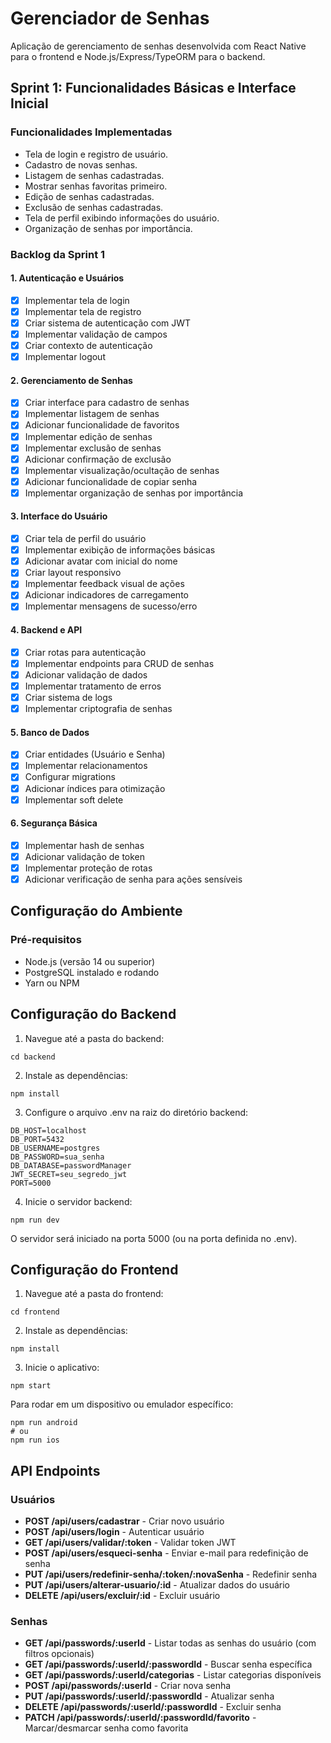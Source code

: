 # Gerenciador de Senhas

Aplicação de gerenciamento de senhas desenvolvida com React Native para o frontend e Node.js/Express/TypeORM para o backend.

## Sprint 1: Funcionalidades Básicas e Interface Inicial

### Funcionalidades Implementadas
- Tela de login e registro de usuário.
- Cadastro de novas senhas.
- Listagem de senhas cadastradas.
- Mostrar senhas favoritas primeiro.
- Edição de senhas cadastradas.
- Exclusão de senhas cadastradas.
- Tela de perfil exibindo informações do usuário.
- Organização de senhas por importância.

### Backlog da Sprint 1

#### 1. Autenticação e Usuários
- [x] Implementar tela de login
- [x] Implementar tela de registro
- [x] Criar sistema de autenticação com JWT
- [x] Implementar validação de campos
- [x] Criar contexto de autenticação
- [x] Implementar logout

#### 2. Gerenciamento de Senhas
- [x] Criar interface para cadastro de senhas
- [x] Implementar listagem de senhas
- [x] Adicionar funcionalidade de favoritos
- [x] Implementar edição de senhas
- [x] Implementar exclusão de senhas
- [x] Adicionar confirmação de exclusão
- [x] Implementar visualização/ocultação de senhas
- [x] Adicionar funcionalidade de copiar senha
- [x] Implementar organização de senhas por importância

#### 3. Interface do Usuário
- [x] Criar tela de perfil do usuário
- [x] Implementar exibição de informações básicas
- [x] Adicionar avatar com inicial do nome
- [x] Criar layout responsivo
- [x] Implementar feedback visual de ações
- [x] Adicionar indicadores de carregamento
- [x] Implementar mensagens de sucesso/erro

#### 4. Backend e API
- [x] Criar rotas para autenticação
- [x] Implementar endpoints para CRUD de senhas
- [x] Adicionar validação de dados
- [x] Implementar tratamento de erros
- [x] Criar sistema de logs
- [x] Implementar criptografia de senhas

#### 5. Banco de Dados
- [x] Criar entidades (Usuário e Senha)
- [x] Implementar relacionamentos
- [x] Configurar migrations
- [x] Adicionar índices para otimização
- [x] Implementar soft delete

#### 6. Segurança Básica
- [x] Implementar hash de senhas
- [x] Adicionar validação de token
- [x] Implementar proteção de rotas
- [x] Adicionar verificação de senha para ações sensíveis

## Configuração do Ambiente

### Pré-requisitos
- Node.js (versão 14 ou superior)
- PostgreSQL instalado e rodando
- Yarn ou NPM

## Configuração do Backend

1. Navegue até a pasta do backend:
```
cd backend
```

2. Instale as dependências:
```
npm install
```

3. Configure o arquivo .env na raiz do diretório backend:
```
DB_HOST=localhost
DB_PORT=5432
DB_USERNAME=postgres
DB_PASSWORD=sua_senha
DB_DATABASE=passwordManager
JWT_SECRET=seu_segredo_jwt
PORT=5000
```

4. Inicie o servidor backend:
```
npm run dev
```

O servidor será iniciado na porta 5000 (ou na porta definida no .env).

## Configuração do Frontend

1. Navegue até a pasta do frontend:
```
cd frontend
```

2. Instale as dependências:
```
npm install
```

3. Inicie o aplicativo:
```
npm start
```

Para rodar em um dispositivo ou emulador específico:
```
npm run android
# ou
npm run ios
```

## API Endpoints

### Usuários

- **POST /api/users/cadastrar** - Criar novo usuário
- **POST /api/users/login** - Autenticar usuário
- **GET /api/users/validar/:token** - Validar token JWT
- **POST /api/users/esqueci-senha** - Enviar e-mail para redefinição de senha
- **PUT /api/users/redefinir-senha/:token/:novaSenha** - Redefinir senha
- **PUT /api/users/alterar-usuario/:id** - Atualizar dados do usuário
- **DELETE /api/users/excluir/:id** - Excluir usuário

### Senhas

- **GET /api/passwords/:userId** - Listar todas as senhas do usuário (com filtros opcionais)
- **GET /api/passwords/:userId/:passwordId** - Buscar senha específica
- **GET /api/passwords/:userId/categorias** - Listar categorias disponíveis
- **POST /api/passwords/:userId** - Criar nova senha
- **PUT /api/passwords/:userId/:passwordId** - Atualizar senha
- **DELETE /api/passwords/:userId/:passwordId** - Excluir senha
- **PATCH /api/passwords/:userId/:passwordId/favorito** - Marcar/desmarcar senha como favorita 
